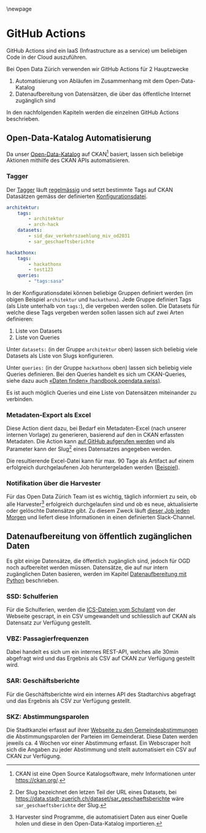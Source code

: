 \newpage

GitHub Actions
==============

GitHub Actions sind ein IaaS (Infrastructure as a service) um beliebigen Code in der Cloud auszuführen.

Bei Open Data Zürich verwenden wir GitHub Actions für 2 Hauptzwecke

1. Automatisierung von Abläufen im Zusammenhang mit dem Open-Data-Katalog
2. Datenaufbereitung von Datensätzen, die über das öffentliche Internet zugänglich sind

In den nachfolgenden Kapiteln werden die einzelnen GitHub Actions beschrieben.

## Open-Data-Katalog Automatisierung

Da unser [Open-Data-Katalog](https://data.stadt-zuerich.ch/) auf CKAN[^ckan] basiert, lassen sich beliebige Aktionen mithilfe des CKAN APIs automatisieren.

### Tagger

Der [Tagger](https://github.com/opendatazurich/opendatazurich.github.io/tree/master/automation/tagger) läuft [regelmässig](https://github.com/opendatazurich/opendatazurich.github.io/actions/workflows/tagger.yml) und setzt bestimmte Tags auf CKAN Datasätzen gemäss der definierten [Konfigurationsdatei](https://github.com/opendatazurich/opendatazurich.github.io/blob/master/automation/tagger/config.yml).

```yaml
architektur:
    tags:
        - architektur
        - arch-hack
    datasets:
        - sid_dav_verkehrszaehlung_miv_od2031
        - sar_geschaeftsberichte

hackathonx:
    tags:
        - hackathonx
        - test123
    queries:
        - "tags:sasa"
```

In der Konfigurationsdatei können beliebige Gruppen definiert werden (im obigen Beispiel `architektur` und `hackathonx`).
Jede Gruppe definiert Tags (als Liste unterhalb von `tags:`), die vergeben werden sollen.
Die Datasets für welche diese Tags vergeben werden sollen lassen sich auf zwei Arten definieren:

1. Liste von Datasets
1. Liste von Queries

Unter `datasets:` (in der Gruppe `architektur` oben) lassen sich beliebig viele Datasets als Liste von Slugs konfigurieren.

Unter `queries:` (in der Gruppe `hackathonx` oben) lassen sich beliebig viele Queries definieren.
Bei den Queries handelt es sich um CKAN-Queries, siehe dazu auch [«Daten finden» (handbook.opendata.swiss)](https://handbook.opendata.swiss/de/content/nutzen/daten-suchen.html).

Es ist auch möglich Queries und eine Liste von Datensätzen miteinander zu verbinden.

### Metadaten-Export als Excel

Diese Action dient dazu, bei Bedarf ein Metadaten-Excel (nach unserer internen Vorlage) zu generieren, basierend auf den in CKAN erfassten Metadaten.
Die Action kann [auf GitHub aufgerufen werden](https://github.com/opendatazurich/opendatazurich.github.io/actions/workflows/export.yml) und als Parameter kann der Slug[^slug] eines Datensatzes angegeben werden.

Die resultierende Excel-Datei kann für max. 90 Tage als Artifact auf einem erfolgreich durchgelaufenen Job heruntergeladen werden ([Beispiel](https://github.com/opendatazurich/opendatazurich.github.io/actions/runs/748390438)).

### Notifikation über die Harvester

Für das Open Data Zürich Team ist es wichtig, täglich informiert zu sein, ob alle Harvester[^harvester] erfolgreich durchgelaufen sind und ob es neue, aktualisierte oder gelöschte Datensätze gibt.
Zu diesem Zweck läuft [dieser Job jeden Morgen](https://github.com/opendatazurich/opendatazurich.github.io/actions/workflows/notify_datasets.yml) und liefert diese Informationen in einen definierten Slack-Channel.

## Datenaufbereitung von öffentlich zugänglichen Daten

Es gibt einige Datensätze, die öffentlich zugänglich sind, jedoch für OGD noch aufbereitet werden müssen.
Datensätze, die auf nur intern zugänglichen Daten basieren, werden im Kapitel [Datenaufbereitung mit Python](/docs/ogd_processing.md) beschrieben.

### SSD: Schulferien

Für die Schulferien, werden die [ICS-Dateien vom Schulamt](https://www.stadt-zuerich.ch/ssd/de/index/volksschule/schulferien.html) von der Webseite gescrapt, in ein CSV umgewandelt und schliesslich auf CKAN als Datensatz zur Verfügung gestellt.

### VBZ: Passagierfrequenzen

Dabei handelt es sich um ein internes REST-API, welches alle 30min abgefragt wird und das Ergebnis als CSV auf CKAN zur Verfügung gestellt wird.

### SAR: Geschäftsberichte

Für die Geschäftsberichte wird ein internes API des Stadtarchivs abgefragt und das Ergebnis als CSV zur Verfügung gestellt.

### SKZ: Abstimmungsparolen

Die Stadtkanzlei erfasst auf ihrer [Webseite zu den Gemeindeabstimmungen](https://www.stadt-zuerich.ch/portal/de/index/politik_u_recht/abstimmungen_u_wahlen.html) die Abstimmungsparolen der Parteien im Gemeinderat.
Diese Daten werden jeweils ca. 4 Wochen vor einer Abstimmung erfasst.
Ein Webscraper holt sich die Angaben zu jeder Abstimmung und stellt automatisiert ein CSV auf CKAN zur Verfügung.

[^ckan]: CKAN ist eine Open Source Katalogsoftware, mehr Informationen unter https://ckan.org/.
[^slug]: Der Slug bezeichnet den letzen Teil der URL eines Datasets, bei https://data.stadt-zuerich.ch/dataset/sar_geschaeftsberichte wäre `sar_geschaeftsberichte` der Slug.
[^harvester]: Harvester sind Programme, die automatisiert Daten aus einer Quelle holen und diese in den Open-Data-Katalog importieren.
